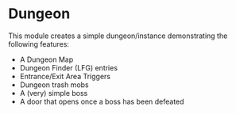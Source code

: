 # Dungeon

This module creates a simple dungeon/instance demonstrating the following features:

- A Dungeon Map
- Dungeon Finder (LFG) entries
- Entrance/Exit Area Triggers
- Dungeon trash mobs
- A (very) simple boss
- A door that opens once a boss has been defeated